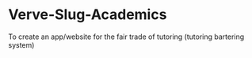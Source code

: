 # Verve-Slug-Academics
To create an app/website for the fair trade of tutoring (tutoring bartering system)
